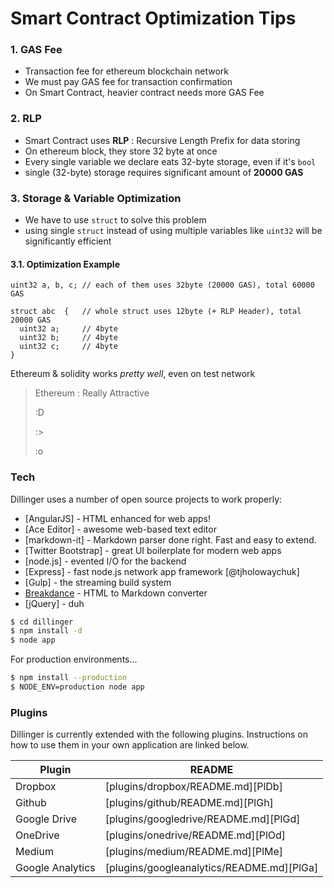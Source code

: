 # Smart Contract Optimization Tips

### 1. GAS Fee
  - Transaction fee for ethereum blockchain network
  - We must pay GAS fee for transaction confirmation
  - On Smart Contract, heavier contract needs more GAS Fee

### 2. RLP
  - Smart Contract uses **RLP** : Recursive Length Prefix for data storing
  - On ethereum block, they store 32 byte at once
  - Every single variable we declare eats 32-byte storage, even if it's <code>bool</code>
  - single (32-byte) storage requires significant amount of **20000 GAS**

### 3. Storage & Variable Optimization
  - We have to use <code>struct</code> to solve this problem
  - using single <code>struct</code> instead of using multiple variables like <code>uint32</code> will be significantly efficient

#### 3.1. Optimization Example
<pre><code>uint32 a, b, c; // each of them uses 32byte (20000 GAS), total 60000 GAS

struct abc  {   // whole struct uses 12byte (+ RLP Header), total 20000 GAS
  uint32 a;     // 4byte
  uint32 b;     // 4byte
  uint32 c;     // 4byte
}
</code></pre>

Ethereum & solidity works *pretty well*, even on test network

> Ethereum : Really Attractive
>
> :D
>
> :>
>
> :o

### Tech

Dillinger uses a number of open source projects to work properly:

* [AngularJS] - HTML enhanced for web apps!
* [Ace Editor] - awesome web-based text editor
* [markdown-it] - Markdown parser done right. Fast and easy to extend.
* [Twitter Bootstrap] - great UI boilerplate for modern web apps
* [node.js] - evented I/O for the backend
* [Express] - fast node.js network app framework [@tjholowaychuk]
* [Gulp] - the streaming build system
* [Breakdance](http://breakdance.io) - HTML to Markdown converter
* [jQuery] - duh


```sh
$ cd dillinger
$ npm install -d
$ node app
```

For production environments...

```sh
$ npm install --production
$ NODE_ENV=production node app
```

### Plugins

Dillinger is currently extended with the following plugins. Instructions on how to use them in your own application are linked below.

| Plugin | README |
| ------ | ------ |
| Dropbox | [plugins/dropbox/README.md][PlDb] |
| Github | [plugins/github/README.md][PlGh] |
| Google Drive | [plugins/googledrive/README.md][PlGd] |
| OneDrive | [plugins/onedrive/README.md][PlOd] |
| Medium | [plugins/medium/README.md][PlMe] |
| Google Analytics | [plugins/googleanalytics/README.md][PlGa] |
